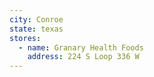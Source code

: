 ```yaml
---
city: Conroe
state: texas
stores:
  - name: Granary Health Foods
    address: 224 S Loop 336 W
---
```

